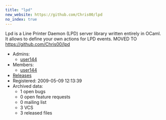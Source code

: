 ```yaml
---
title: "lpd"
new_website: https://github.com/Chris00/lpd
no_index: true
---
```


Lpd is a Line Printer Daemon (LPD) server library written entirely in OCaml. It allows to define your own actions for LPD events. 
MOVED TO https://github.com/Chris00/lpd


* Admins:
  * [user144](/users/user144)
* Members:
  * [user144](/users/user144)
* [Releases](https://download.ocamlcore.org/lpd)
* Registered: 2009-05-09 12:13:39
* Archived data:
  * 1 open bugs
  * 0 open feature requests
  * 0 mailing list
  * 3 VCS
  * 3 released files
